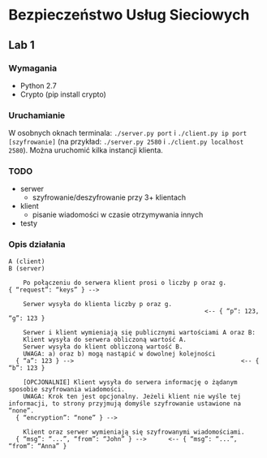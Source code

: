 # Bezpieczeństwo Usług Sieciowych

## Lab 1

### Wymagania
- Python 2.7
- Crypto (pip install crypto)

### Uruchamianie
W osobnych oknach terminala: `./server.py port` i `./client.py ip port [szyfrowanie]` (na przykład: `./server.py 2580` i `./client.py localhost 2580`). Można uruchomić kilka instancji klienta.

### TODO
- serwer
    - szyfrowanie/deszyfrowanie przy 3+ klientach
- klient
    - pisanie wiadomości w czasie otrzymywania innych
- testy

### Opis działania
```
A (client)                                                            B (server)

    Po połączeniu do serwera klient prosi o liczby p oraz g.
{ “request”: “keys” } --> 

    Serwer wysyła do klienta liczby p oraz g.
                                                      <-- { “p”: 123, “g”: 123 }
						      
    Serwer i klient wymieniają się publicznymi wartościami A oraz B:
    Klient wysyła do serwera obliczoną wartość A.
    Serwer wysyła do klient obliczoną wartość B.
    UWAGA: a) oraz b) mogą nastąpić w dowolnej kolejności
  { “a”: 123 } -->                                              <-- { “b”: 123 }
  
    [OPCJONALNIE] Klient wysyła do serwera informację o żądanym sposobie szyfrowania wiadomości.
    UWAGA: Krok ten jest opcjonalny. Jeżeli klient nie wyśle tej informacji, to strony przyjmują domyśle szyfrowanie ustawione na “none”.
  { “encryption”: “none” } -->  
  
    Klient oraz serwer wymieniają się szyfrowanymi wiadomościami.
  { “msg”: “...”, “from”: “John” } -->      <-- { “msg”: “...”, “from”: “Anna” }
  ```
